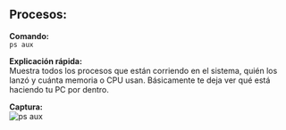 ##  Procesos:

**Comando:**  
`ps aux`

**Explicación rápida:**  
Muestra todos los procesos que están corriendo en el sistema, quién los lanzó y cuánta memoria o CPU usan. Básicamente te deja ver qué está haciendo tu PC por dentro.

**Captura:**  
![ps aux](imagenes/ps_aux.png)
